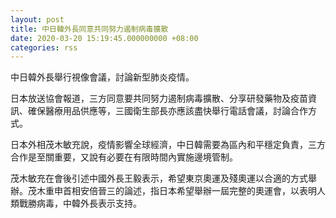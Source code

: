```yaml
---
layout: post
title: 中日韓外長同意共同努力遏制病毒擴散
date: 2020-03-20 15:19:45.000000000 +08:00
categories: rss
---
```


中日韓外長舉行視像會議，討論新型肺炎疫情。

日本放送協會報道，三方同意要共同努力遏制病毒擴散、分享研發藥物及疫苗資訊、確保醫療用品供應等，三國衛生部長亦應該盡快舉行電話會議，討論合作方式。

日本外相茂木敏充說，疫情影響全球經濟，中日韓需要為區內和平穩定負責，三方合作是至關重要，又說有必要在有限時間內實施邊境管制。

茂木敏充在會後引述中國外長王毅表示，希望東京奧運及殘奧運以合適的方式舉辦。茂木重申首相安倍晉三的論述，指日本希望舉辦一屆完整的奧運會，以表明人類戰勝病毒，中韓外長表示支持。
